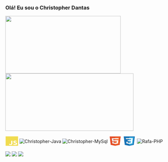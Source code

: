 ### Olá! Eu sou o Christopher Dantas 

<div style="display:inline_block">
<a href="https://github.com/christopherdantas/github-readme-stats">
  <img height=180 width = 360 align="center" src="https://github-readme-stats.vercel.app/api?username=christopherdantas&theme=tokyonight"/>
</a>
<a href="https://github.com/christopherdantas/convoychat">
  <img height=180 width = 400 align="center" src="https://github-readme-stats.vercel.app/api/top-langs?username=christopherdantas&theme=tokyonight&layout=compact&langs_count=8&card_width="360"/>
</a>
</div>
<br>
<div style="display: inline_block">
  <img align="center" alt="Christopher-JavaScript" height="30" width="40" src="https://raw.githubusercontent.com/devicons/devicon/master/icons/javascript/javascript-plain.svg">
  <img align="center" alt="Christopher-Java" height="30" width="40" src="https://cdn.jsdelivr.net/gh/devicons/devicon@latest/icons/java/java-original-wordmark.svg">
  <img align="center" alt="Christopher-MySql" height="30" width="40" src="https://cdn.jsdelivr.net/gh/devicons/devicon@latest/icons/mysql/mysql-original-wordmark.svg">
  <img align="center" alt="Rafa-HTML" height="30" width="40" src="https://raw.githubusercontent.com/devicons/devicon/master/icons/html5/html5-original.svg">
  <img align="center" alt="Rafa-CSS" height="30" width="40" src="https://raw.githubusercontent.com/devicons/devicon/master/icons/css3/css3-original.svg">
  <img align="center" alt="Rafa-PHP" height="30" width="40" src="https://cdn.jsdelivr.net/gh/devicons/devicon@latest/icons/php/php-original.svg">
</div>
<br>
<div> 
  <a href="https://www.instagram.com/christopher__dantas" target="_blank"><img src="https://img.shields.io/badge/-Instagram-%23E4405F?style=for-the-badge&logo=instagram&logoColor=white" target="_blank"></a>
  <a href = "mailto:christopher.dantas*outlook.com.br"><img src="https://img.shields.io/badge/-Gmail-%23333?style=for-the-badge&logo=gmail&logoColor=white" target="_blank"></a>
  <a href="https://www.linkedin.com/in/christopher-dantas-b86139181/" target="_blank"><img src="https://img.shields.io/badge/-LinkedIn-%230077B5?style=for-the-badge&logo=linkedin&logoColor=white" target="_blank"></a> 
  
</div>
